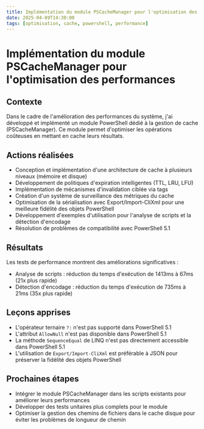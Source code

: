 ```yaml
---
title: Implémentation du module PSCacheManager pour l'optimisation des performances
date: 2025-04-09T14:30:00
tags: [optimisation, cache, powershell, performance]
---
```


# Implémentation du module PSCacheManager pour l'optimisation des performances

## Contexte

Dans le cadre de l'amélioration des performances du système, j'ai développé et implémenté un module PowerShell dédié à la gestion de cache (PSCacheManager). Ce module permet d'optimiser les opérations coûteuses en mettant en cache leurs résultats.

## Actions réalisées

- Conception et implémentation d'une architecture de cache à plusieurs niveaux (mémoire et disque)
- Développement de politiques d'expiration intelligentes (TTL, LRU, LFU)
- Implémentation de mécanismes d'invalidation ciblée via tags
- Création d'un système de surveillance des métriques du cache
- Optimisation de la sérialisation avec Export/Import-CliXml pour une meilleure fidélité des objets PowerShell
- Développement d'exemples d'utilisation pour l'analyse de scripts et la détection d'encodage
- Résolution de problèmes de compatibilité avec PowerShell 5.1

## Résultats

Les tests de performance montrent des améliorations significatives :
- Analyse de scripts : réduction du temps d'exécution de 1413ms à 67ms (21x plus rapide)
- Détection d'encodage : réduction du temps d'exécution de 735ms à 21ms (35x plus rapide)

## Leçons apprises

- L'opérateur ternaire `?:` n'est pas supporté dans PowerShell 5.1
- L'attribut `AllowNull` n'est pas disponible dans PowerShell 5.1
- La méthode `SequenceEqual` de LINQ n'est pas directement accessible dans PowerShell 5.1
- L'utilisation de `Export/Import-CliXml` est préférable à JSON pour préserver la fidélité des objets PowerShell

## Prochaines étapes

- Intégrer le module PSCacheManager dans les scripts existants pour améliorer leurs performances
- Développer des tests unitaires plus complets pour le module
- Optimiser la gestion des chemins de fichiers dans le cache disque pour éviter les problèmes de longueur de chemin
